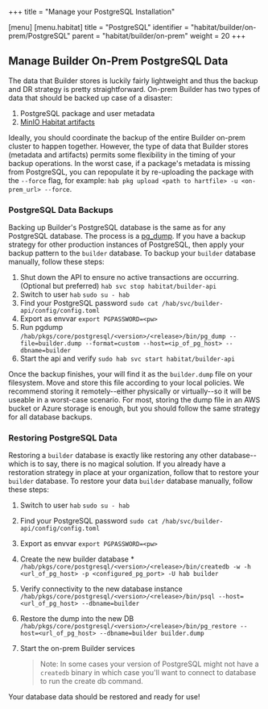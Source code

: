 +++
title = "Manage your PostgreSQL Installation"

[menu]
  [menu.habitat]
    title = "PostgreSQL"
    identifier = "habitat/builder/on-prem/PostgreSQL"
    parent = "habitat/builder/on-prem"
    weight = 20
+++

## Manage Builder On-Prem PostgreSQL Data

The data that Builder stores is luckily fairly lightweight and thus the backup and DR strategy is pretty straightforward. On-prem Builder has two types of data that should be backed up case of a disaster:

1. PostgreSQL package and user metadata
1. [MinIO Habitat artifacts](./minio.md#minio-artifact-backups)

Ideally, you should coordinate the backup of the entire Builder on-prem cluster to happen together. However, the type of data that Builder stores (metadata and artifacts) permits some flexibility in the timing of your backup operations. In the worst case, if a package's metadata is missing from PostgreSQL, you can repopulate it by re-uploading the package with the `--force` flag, for example: `hab pkg upload <path to hartfile> -u <on-prem_url> --force`.

### PostgreSQL Data Backups

Backing up Builder's PostgreSQL database is the same as for any PostgreSQL database. The process is a [pg_dump](https://www.postgresql.org/docs/11/app-pgdump.html). If you have a backup strategy for other production instances of PostgreSQL, then apply your backup pattern to the `builder` database. To backup your `builder` database manually, follow these steps:

1. Shut down the API to ensure no active transactions are occurring. (Optional but preferred)
        `hab svc stop habitat/builder-api`
1. Switch to user `hab`
        `sudo su - hab`
1. Find your PostgreSQL password
        `sudo cat /hab/svc/builder-api/config/config.toml`
1. Export as envvar
        `export PGPASSWORD=<pw>`
1. Run pgdump
        `/hab/pkgs/core/postgresql/<version>/<release>/bin/pg_dump --file=builder.dump --format=custom --host=<ip_of_pg_host> --dbname=builder`
1. Start the api and verify
        `sudo hab svc start habitat/builder-api`

Once the backup finishes,  your will find it as the `builder.dump` file on your filesystem. Move and store this file according to your local policies. We recommend storing it remotely--either physically or virtually--so it will be useable in a worst-case scenario. For most, storing the dump file in an AWS bucket or Azure storage is enough, but you should follow the same strategy for all database backups.

### Restoring PostgreSQL Data

Restoring a `builder` database is exactly like restoring any other database--which is to say, there is no magical solution. If you already have a restoration strategy in place at your organization, follow that to restore your `builder` database.  To restore your  data `builder` database manually, follow these steps:

1. Switch to user `hab`
        `sudo su - hab`
1. Find your PostgreSQL password
        `sudo cat /hab/svc/builder-api/config/config.toml`
1. Export as envvar
        `export PGPASSWORD=<pw>`
1. Create the new builder database *
        `/hab/pkgs/core/postgresql/<version>/<release>/bin/createdb -w -h <url_of_pg_host> -p <configured_pg_port> -U hab builder`
1. Verify connectivity to the new database instance
        `/hab/pkgs/core/postgresql/<version>/<release>/bin/psql --host=<url_of_pg_host> --dbname=builder`
1. Restore the dump into the new DB
        `/hab/pkgs/core/postgresql/<version>/<release>/bin/pg_restore --host=<url_of_pg_host> --dbname=builder builder.dump`
1. Start the on-prem Builder services

    > Note: In some cases your version of PostgreSQL might not have a `createdb` binary in which case you'll want to connect to database to run the create db command.

Your database data should be restored and ready for use!
